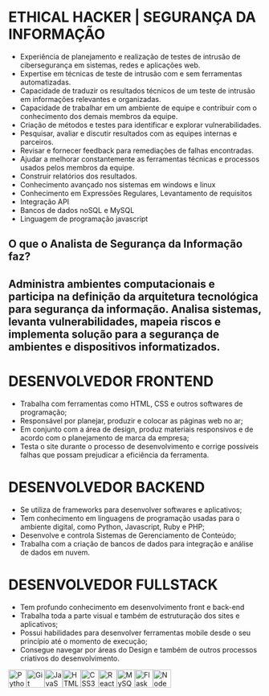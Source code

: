 # ETHICAL HACKER | SEGURANÇA DA INFORMAÇÃO
* Experiência de planejamento e realização de testes de intrusão de cibersegurança em sistemas, redes e aplicações web.
* Expertise em técnicas de teste de intrusão com e sem ferramentas automatizadas.
* Capacidade de traduzir os resultados técnicos de um teste de intrusão em informações relevantes e organizadas.
* Capacidade de trabalhar em um ambiente de equipe e contribuir com o conhecimento dos demais membros da equipe.
* Criação de métodos e testes para identificar e explorar vulnerabilidades.
* Pesquisar, avaliar e discutir resultados com as equipes internas e parceiros.
* Revisar e fornecer feedback para remediações de falhas encontradas.
* Ajudar a melhorar constantemente as ferramentas técnicas e processos usados pelos membros da equipe.
* Construir relatórios dos resultados.
* Conhecimento avançado nos sistemas em windows e linux
* Conhecimento em Expressões Regulares, Levantamento de requisitos
* Integração API
* Bancos de dados noSQL e MySQL
* Linguagem de programação javascript
## O que o Analista de Segurança da Informação faz?
## Administra ambientes computacionais e participa na definição da arquitetura tecnológica para segurança da informação. Analisa sistemas, levanta vulnerabilidades, mapeia riscos e implementa solução para a segurança de ambientes e dispositivos informatizados.

# DESENVOLVEDOR FRONTEND
* Trabalha com ferramentas como HTML, CSS e outros softwares de programação;
* Responsável por planejar, produzir e colocar as páginas web no ar;
* Em conjunto com a área de design, produz materiais responsivos e de acordo com o planejamento de marca da empresa;
* Testa o site durante o processo de desenvolvimento e corrige possíveis falhas que possam prejudicar a eficiência da ferramenta.

# DESENVOLVEDOR BACKEND
* Se utiliza de frameworks para desenvolver softwares e aplicativos;
* Tem conhecimento em linguagens de programação usadas para o ambiente digital, como Python, Javascript, Ruby e PHP;
* Desenvolve e controla Sistemas de Gerenciamento de Conteúdo;
* Trabalha com a criação de bancos de dados para integração e análise de dados em nuvem.

# DESENVOLVEDOR FULLSTACK
* Tem profundo conhecimento em desenvolvimento front e back-end
* Trabalha toda a parte visual e também de estruturação dos sites e aplicativos;
* Possui habilidades para desenvolver ferramentas mobile desde o seu princípio até o momento de execução;
* Consegue navegar por áreas do Design e também de outros processos criativos do desenvolvimento.

<p align="left">
<a href="https://www.python.org/" target="_blank" rel="noreferrer"><img src="https://raw.githubusercontent.com/danielcranney/readme-generator/main/public/icons/skills/python-colored.svg" width="36" height="36" alt="Python" /></a><a href="https://git-scm.com/" target="_blank" rel="noreferrer"><img src="https://raw.githubusercontent.com/danielcranney/readme-generator/main/public/icons/skills/git-colored.svg" width="36" height="36" alt="Git" /></a><a href="https://developer.mozilla.org/en-US/docs/Web/JavaScript" target="_blank" rel="noreferrer"><img src="https://raw.githubusercontent.com/danielcranney/readme-generator/main/public/icons/skills/javascript-colored.svg" width="36" height="36" alt="JavaScript" /></a><a href="https://developer.mozilla.org/en-US/docs/Glossary/HTML5" target="_blank" rel="noreferrer"><img src="https://raw.githubusercontent.com/danielcranney/readme-generator/main/public/icons/skills/html5-colored.svg" width="36" height="36" alt="HTML5" /></a><a href="https://www.w3.org/TR/CSS/#css" target="_blank" rel="noreferrer"><img src="https://raw.githubusercontent.com/danielcranney/readme-generator/main/public/icons/skills/css3-colored.svg" width="36" height="36" alt="CSS3" /></a><a href="https://reactjs.org/" target="_blank" rel="noreferrer"><img src="https://raw.githubusercontent.com/danielcranney/readme-generator/main/public/icons/skills/react-colored.svg" width="36" height="36" alt="React" /></a><a href="https://www.mysql.com/" target="_blank" rel="noreferrer"><img src="https://raw.githubusercontent.com/danielcranney/readme-generator/main/public/icons/skills/mysql-colored.svg" width="36" height="36" alt="MySQL" /></a><a href="https://flask.palletsprojects.com/en/2.0.x/" target="_blank" rel="noreferrer"><img src="https://raw.githubusercontent.com/danielcranney/readme-generator/main/public/icons/skills/flask-colored.svg" width="36" height="36" alt="Flask" /></a><a href="https://nodejs.org/en/" target="_blank" rel="noreferrer"><img src="https://raw.githubusercontent.com/danielcranney/readme-generator/main/public/icons/skills/nodejs-colored.svg" width="36" height="36" alt="NodeJS" /></a>
</p>
